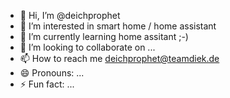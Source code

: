 - 👋 Hi, I’m @deichprophet
- 👀 I’m interested in smart home / home assistant
- 🌱 I’m currently learning home assitant ;-)
- 💞️ I’m looking to collaborate on ...
- 📫 How to reach me deichprophet@teamdiek.de
- 😄 Pronouns: ...
- ⚡ Fun fact: ...

<!---
deichprophet/deichprophet is a ✨ special ✨ repository because its `README.md` (this file) appears on your GitHub profile.
You can click the Preview link to take a look at your changes.
--->
